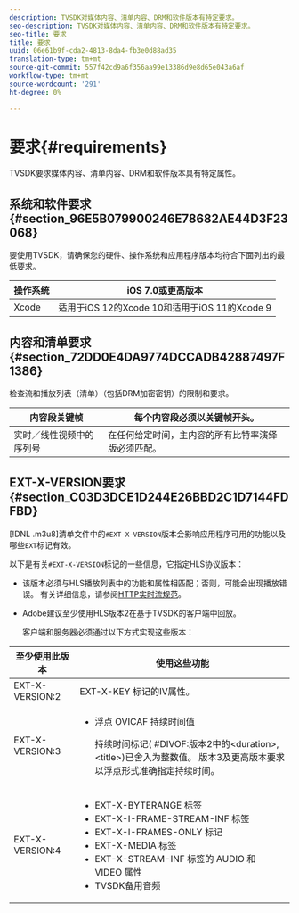 ```yaml
---
description: TVSDK对媒体内容、清单内容、DRM和软件版本有特定要求。
seo-description: TVSDK对媒体内容、清单内容、DRM和软件版本有特定要求。
seo-title: 要求
title: 要求
uuid: 06e61b9f-cda2-4813-8da4-fb3e0d88ad35
translation-type: tm+mt
source-git-commit: 557f42cd9a6f356aa99e13386d9e8d65e043a6af
workflow-type: tm+mt
source-wordcount: '291'
ht-degree: 0%

---
```



# 要求{#requirements}

TVSDK要求媒体内容、清单内容、DRM和软件版本具有特定属性。

## 系统和软件要求{#section_96E5B079900246E78682AE44D3F23068}

要使用TVSDK，请确保您的硬件、操作系统和应用程序版本均符合下面列出的最低要求。

| 操作系统 | iOS 7.0或更高版本 |
|---|---|
| Xcode | 适用于iOS 12的Xcode 10和适用于iOS 11的Xcode 9 |

## 内容和清单要求{#section_72DD0E4DA9774DCCADB42887497F1386}

检查流和播放列表（清单）（包括DRM加密密钥）的限制和要求。

| 内容段关键帧 | 每个内容段必须以关键帧开头。 |
|---|---|
| 实时／线性视频中的序列号 | 在任何给定时间，主内容的所有比特率演绎版必须匹配。 |

## EXT-X-VERSION要求{#section_C03D3DCE1D244E26BBD2C1D7144FDFBD}

[!DNL .m3u8]清单文件中的`#EXT-X-VERSION`版本会影响应用程序可用的功能以及哪些`EXT`标记有效。

以下是有关`#EXT-X-VERSION`标记的一些信息，它指定HLS协议版本：

* 该版本必须与HLS播放列表中的功能和属性相匹配；否则，可能会出现播放错误。 有关详细信息，请参阅[HTTP实时流规范](https://datatracker.ietf.org/doc/draft-pantos-http-live-streaming/?include_text=1)。
* Adobe建议至少使用HLS版本2在基于TVSDK的客户端中回放。

   客户端和服务器必须通过以下方式实现这些版本：

<table frame="all" colsep="1" rowsep="1" id="table_62EB98EDD9DE49EC84CB1C7D59BC40E6"> 
 <thead> 
  <tr rowsep="1"> 
   <th colname="1" class="entry"> 至少使用此版本 </th> 
   <th colname="2" class="entry"> 使用这些功能 </th> 
  </tr> 
 </thead>
 <tbody> 
  <tr rowsep="1"> 
   <td colname="1"> <span class="codeph"> EXT-X-VERSION:2  </span> </td> 
   <td colname="2"> <span class="codeph"> EXT-X-KEY </span>标记的IV属性。 </td> 
  </tr> 
  <tr rowsep="1"> 
   <td colname="1"> <span class="codeph"> EXT-X-VERSION:3  </span> </td> 
   <td colname="2"> 
    <ul id="ul_C9500D3F934848639C204BF248F139FF"> 
     <li id="li_535A7E3FABCB46FE872A7EA5DE2A1784">浮点<span class="codeph"> OVICAF </span>持续时间值 <p>持续时间标记(<span class="codeph"> #DIVOF:版本2中的</span>&lt;duration&gt;,&lt;title&gt;)已舍入为整数值。 版本3及更高版本要求以浮点形式准确指定持续时间。 </p> </li> 
    </ul> </td> 
  </tr> 
  <tr rowsep="0"> 
   <td colname="1"> <span class="codeph"> EXT-X-VERSION:4  </span> </td> 
   <td colname="2"> 
    <ul id="ul_3355A6CBBE2141DDB92660BB4B604D70"> 
     <li id="li_5E73D41AF6DC4CEE88D6C029FFCFC350"><span class="codeph"> EXT-X-BYTERANGE </span>标签 </li> 
     <li id="li_BF5141F516F749E5890860D487EB5287"><span class="codeph"> EXT-X-I-FRAME-STREAM-INF </span>标签 </li> 
     <li id="li_E0D399A13812499B94107CDE62998EE9"><span class="codeph"> EXT-X-I-FRAMES-ONLY </span>标记 </li> 
     <li id="li_A7783AFF99854EFBBAECD2967E4CBF2B"><span class="codeph"> EXT-X-MEDIA </span>标签 </li> 
     <li id="li_15AE652F33C1454AA90DDC65E7D6C2FD"><span class="codeph"> EXT-X-STREAM-INF </span>标签的<span class="codeph"> AUDIO </span>和<span class="codeph"> VIDEO </span>属性 </li> 
     <li id="li_DB2A7847D5884F6E91FD9E78101FBCA5">TVSDK备用音频 </li> 
    </ul> </td> 
  </tr> 
 </tbody> 
</table>